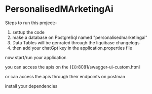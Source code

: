 # PersonalisedMArketingAi



Steps to run this project:-
1. settup the code
2. make a database on PostgreSql named "personalisedmarketingai"
3. Data Tables will be genrated through the liquibase changelogs
3. then add your chatGpt key in the application.properties file
   
now start/run your application 

you can access the apis on the {{}}:8081/swagger-ui-custom.html

or can access the apis through their endpoints on postman


install your dependencies 

















